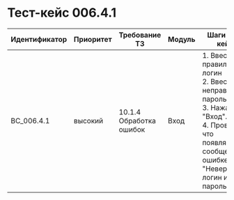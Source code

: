# Тест-кейс 006.4.1

| Идентификатор | Приоритет | Требование ТЗ            | Модуль | Шаги тест-кейса                                                                                                                                                                                                                                    | Ожидаемый результат                                                                                                                                                                                                                      |
|---------------|-----------|--------------------------|--------|----------------------------------------------------------------------------------------------------------------------------------------------------------------------------------------------------------------------------------------------------|-----------------------------------------------------------------------------------------------------------------------------------------------------------------------------------------------------------------------------------------|
| BC_006.4.1      | высокий   | 10.1.4 Обработка ошибок  | Вход   | 1. Ввести правильный логин <br>2. Ввести неправильный пароль. <br>3. Нажать "Вход". <br>4. Проверить, что появляется сообщение об ошибке: "Неверный логин или пароль".  | Если введен неверный пароль при входе, выводится сообщение: "Неверный логин или пароль". |


